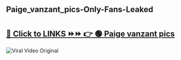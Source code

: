 
 ## Paige_vanzant_pics-Only-Fans-Leaked

# <h2><a href="https://clipsfans.com/Paige_vanzant_pics&ref=git">🔗 Click to LINKS ⏩⏩ 👉 🟢 Paige vanzant pics </a></h2>

<a href="https://clipsfans.com/Paige_vanzant_pics&ref=git" rel="nofollow" data-target="animated-image.originalLink"><img src="https://i.ibb.co.com/xMMVF88/686577567.gif" alt="Viral Video Original" style="max-width: 100%; display: inline-block;" data-target="animated-image.originalImage"></a>
